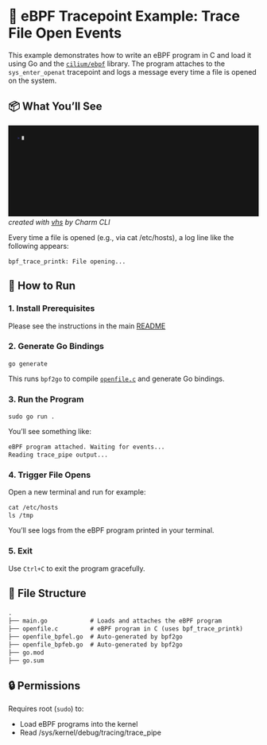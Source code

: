 # 📁 eBPF Tracepoint Example: Trace File Open Events

This example demonstrates how to write an eBPF program in C and load it using Go and the [`cilium/ebpf`](https://github.com/cilium/ebpf) library. The 
program attaches to the `sys_enter_openat` tracepoint and logs a message every time a file is opened on the system.

## 📦 What You’ll See

![demo.gif](assets/demo.gif)
*created with [vhs](https://github.com/charmbracelet/vhs) by Charm CLI*

Every time a file is opened (e.g., via cat /etc/hosts), a log line like the following appears:

```shell
bpf_trace_printk: File opening...
```

## 🚀 How to Run

### 1. Install Prerequisites

Please see the instructions in the main [README](./../README.md)

### 2. Generate Go Bindings

```shell
go generate
```

This runs `bpf2go` to compile [`openfile.c`](./openfile.c) and generate Go bindings.

### 3. Run the Program

```shell
sudo go run .
```

You’ll see something like:
```shell
eBPF program attached. Waiting for events...
Reading trace_pipe output...
```

### 4. Trigger File Opens

Open a new terminal and run for example:
```shell
cat /etc/hosts
ls /tmp
```

You’ll see logs from the eBPF program printed in your terminal.

### 5. Exit
Use `Ctrl+C` to exit the program gracefully.

## 📂 File Structure

```shell
.
├── main.go            # Loads and attaches the eBPF program
├── openfile.c         # eBPF program in C (uses bpf_trace_printk)
├── openfile_bpfel.go  # Auto-generated by bpf2go
├── openfile_bpfeb.go  # Auto-generated by bpf2go
├── go.mod
├── go.sum
```

## 🔒 Permissions
Requires root (`sudo`) to:
* Load eBPF programs into the kernel
* Read /sys/kernel/debug/tracing/trace_pipe
